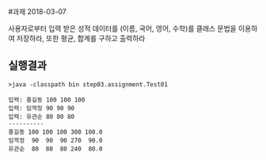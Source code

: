#과제 2018-03-07

사용자로부터 입력 받은 성적 데이터를 (이름, 국어, 영어, 수학)를 클래스 문법을 
이용하여 저장하라, 또한 평균, 합계를 구하고 출력하라

## 실행결과
```
>java -classpath bin step03.assignment.Test01

입력: 홍길동 100 100 100
입력: 임꺽정 90 90 90
입력: 유관순 80 80 80
----------
홍길동 100 100 100 300 100.0
임꺽정  90  90  90 270  90.0
유관순  80  80  80 240  80.0